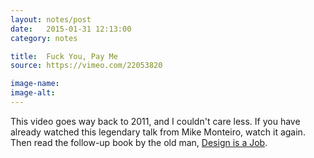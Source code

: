 ```yaml
---
layout: notes/post
date:   2015-01-31 12:13:00
category: notes

title:  Fuck You, Pay Me
source: https://vimeo.com/22053820

image-name: 
image-alt:
---
```


This video goes way back to 2011, and I couldn't care less. If you have already watched this legendary talk from Mike Monteiro, watch it again. Then read the follow-up book by the old man, [Design is a Job](http://www.abookapart.com/products/design-is-a-job).